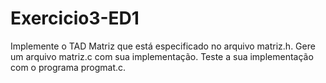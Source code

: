 # Exercicio3-ED1

Implemente o TAD Matriz que está especificado no arquivo matriz.h. Gere um arquivo matriz.c com sua implementação. 
Teste a sua implementação com o programa progmat.c.
